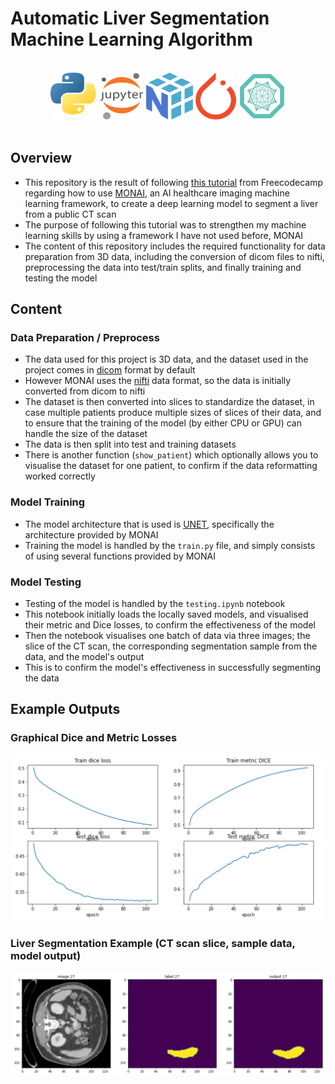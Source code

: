 # Automatic Liver Segmentation Machine Learning Algorithm

</br>
<div align="center">
<a href="https://www.python.org/"><img src="./readme-content/Python.png" width="75" height="75"></a>
<a href="https://jupyter.org/"><img src="./readme-content/Jupyter.png" width="70" height="75"></a>
<a href="https://numpy.org/"><img src="./readme-content/Numpy.png" width="75" height="75"></a>
<a href="https://pytorch.org/"><img src="./readme-content/Pytorch.png" width="65" height="75"></a>
<a href="https://monai.io/"><img src="./readme-content/Monai.png" width="75" height="75"></a>

</div>

</br>

## Overview

- This repository is the result of following [this tutorial](https://www.youtube.com/watch?v=M3ZWfamWrBM) from Freecodecamp regarding how to use [MONAI](https://monai.io/), an AI healthcare imaging machine learning framework, to create a deep learning model to segment a liver from a public CT scan
- The purpose of following this tutorial was to strengthen my machine learning skills by using a framework I have not used before, MONAI
- The content of this repository includes the required functionality for data preparation from 3D data, including the conversion of dicom files to nifti, preprocessing the data into test/train splits, and finally training and testing the model

## Content

### Data Preparation / Preprocess

- The data used for this project is 3D data, and the dataset used in the project comes in [dicom](https://www.dicomstandard.org/) format by default
- However MONAI uses the [nifti](<https://docs.safe.com/fme/html/FME-Form-Documentation/FME-ReadersWriters/nifti/nifti.htm#:~:text=NIfTI%20(Neuroimaging%20Informatics%20Technology%20Initiative)%20is%20a%20data%20format%20for,fMRI>) data format, so the data is initially converted from dicom to nifti
- The dataset is then converted into slices to standardize the dataset, in case multiple patients produce multiple sizes of slices of their data, and to ensure that the training of the model (by either CPU or GPU) can handle the size of the dataset
- The data is then split into test and training datasets
- There is another function (`show_patient`) which optionally allows you to visualise the dataset for one patient, to confirm if the data reformatting worked correctly

### Model Training

- The model architecture that is used is [UNET](https://paperswithcode.com/method/u-net#:~:text=U%2DNet%20is%20an%20architecture,architecture%20of%20a%20convolutional%20network.), specifically the architecture provided by MONAI
- Training the model is handled by the `train.py` file, and simply consists of using several functions provided by MONAI

### Model Testing

- Testing of the model is handled by the `testing.ipynb` notebook
- This notebook initially loads the locally saved models, and visualised their metric and Dice losses, to confirm the effectiveness of the model
- Then the notebook visualises one batch of data via three images; the slice of the CT scan, the corresponding segmentation sample from the data, and the model's output
- This is to confirm the model's effectiveness in successfully segmenting the data

## Example Outputs

### Graphical Dice and Metric Losses

<img src="./readme-content/examples/graphs.PNG" >

### Liver Segmentation Example (CT scan slice, sample data, model output)

<img src="./readme-content/examples/liver_segmentation.PNG" >
